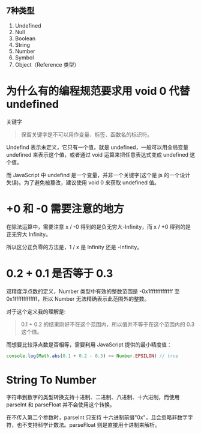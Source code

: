 ## 7种类型

1. Undefined
2. Null
3. Boolean
4. String
5. Number
6. Symbol
7. Object（Reference 类型）

# 为什么有的编程规范要求用 void 0 代替 undefined

关键字

> 保留关键字是不可以用作变量、标签、函数名的标识符。

Undefind 表示未定义，它只有一个值，就是 undefined，一般可以用全局变量 undefined 来表示这个值，或者通过 void 运算来把任意表达式变成 undefined 这个值。

而 JavaScript 中 undefind 是一个变量，并非一个关键字(这个是 js 的一个设计失误)。为了避免被篡改，建议使用 void 0 来获取 undefined 值。

# +0 和 -0 需要注意的地方

在除法运算中，需要注意 x / -0 得到的是负无穷大-Infinity，而 x / +0 得到的是正无穷大 Infinity。

所以区分正负零的方法是，1 / x 是 Infinity 还是 -Infinity。

# 0.2 + 0.1 是否等于 0.3

双精度浮点数的定义，Number 类型中有效的整数范围是 -0x1fffffffffffff 至 0x1fffffffffffff，所以 Number 无法精确表示此范围外的整数。

对于这个定义我的理解是:

> 0.1 + 0.2 的结果刚好不在这个范围内，所以值并不等于在这个范围内的 0.3 这个值。

而想要比较浮点数是否相等，需要利用 JavaScript 提供的最小精度值：

```js
console.log(Math.abs(0.1 + 0.2 - 0.3) <= Number.EPSILON) // true
```

# String To Number

字符串到数字的类型转换支持十进制、二进制、八进制、十六进制，而使用 parseInt 和 parseFloat 并不会使用这个转换。

在不传入第二个参数时，parseInt 只支持 十六进制前缀"0x"，且会忽略非数字字符，也不支持科学计数法。parseFloat 则是直接用十进制来解析。
